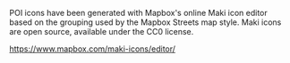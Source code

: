 POI icons have been generated with Mapbox's online Maki icon editor
based on the grouping used by the Mapbox Streets map style. Maki icons
are open source, available under the CC0 license.

<https://www.mapbox.com/maki-icons/editor/>
